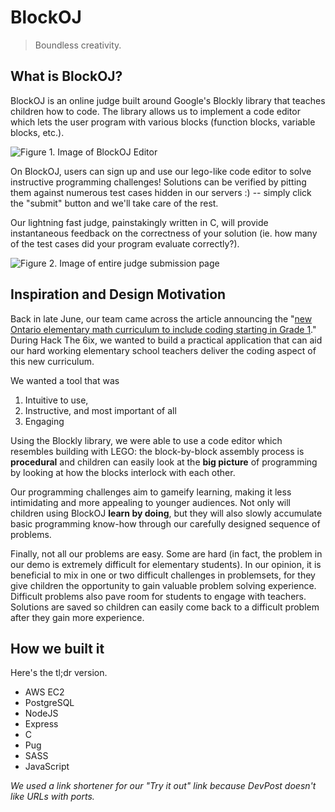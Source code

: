# BlockOJ
> Boundless creativity.

## What is BlockOJ?
BlockOJ is an online judge built around Google's Blockly library that teaches children how to code. The library allows us to implement a code editor which lets the user program with various blocks (function blocks, variable blocks, etc.).

![Figure 1. Image of BlockOJ Editor](https://i.imgur.com/UOmBhL4.png)

On BlockOJ, users can sign up and use our lego-like code editor to solve instructive programming challenges! Solutions can be verified by pitting them against numerous test cases hidden in our servers :) -- simply click the "submit" button and we'll take care of the rest.

Our lightning fast judge, painstakingly written in C, will provide instantaneous feedback on the correctness of your solution (ie. how many of the test cases did your program evaluate correctly?).

![Figure 2. Image of entire judge submission page](https://i.imgur.com/N898UAw.jpg)

## Inspiration and Design Motivation

Back in late June, our team came across the article announcing the "[new Ontario elementary math curriculum to include coding starting in Grade 1](https://www.thestar.com/politics/provincial/2020/06/23/new-ontario-elementary-math-curriculum-to-include-coding-starting-in-grade-1.html)." During Hack The 6ix, we wanted to build a practical application that can aid our hard working elementary school teachers deliver the coding aspect of this new curriculum.

We wanted a tool that was
1. Intuitive to use,
2. Instructive, and most important of all
3. Engaging

Using the Blockly library, we were able to use a code editor which resembles building with LEGO: the block-by-block assembly process is **procedural** and children can easily look at the **big picture** of programming by looking at how the blocks interlock with each other.

Our programming challenges aim to gameify learning, making it less intimidating and more appealing to younger audiences. Not only will children using BlockOJ **learn by doing**, but they will also slowly accumulate basic programming know-how through our carefully designed sequence of problems.

Finally, not all our problems are easy. Some are hard (in fact, the problem in our demo is extremely difficult for elementary students). In our opinion, it is beneficial to mix in one or two difficult challenges in problemsets, for they give children the opportunity to gain valuable problem solving experience. Difficult problems also pave room for students to engage with teachers. Solutions are saved so children can easily come back to a difficult problem after they gain more experience.

## How we built it

Here's the tl;dr version.
- AWS EC2
- PostgreSQL
- NodeJS
- Express
- C
- Pug
- SASS
- JavaScript

*We used a link shortener for our "Try it out" link because DevPost doesn't like URLs with ports.*